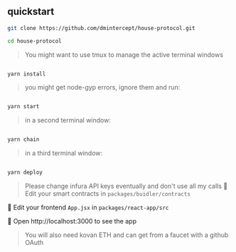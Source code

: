 ## quickstart

```bash 
git clone https://github.com/dmintercept/house-protocol.git 

cd house-protocol 
```
>You might want to use tmux to manage the active terminal windows
```bash

yarn install

```

> you might get node-gyp errors, ignore them and run:

```bash

yarn start

```

> in a second terminal window:

```bash

yarn chain

```

> in a third terminal window:

```bash

yarn deploy

```
> Please change infura API keys eventually and don't use all my calls
🔏 Edit your smart contracts in `packages/buidler/contracts`

📝 Edit your frontend `App.jsx` in `packages/react-app/src`

📱 Open http://localhost:3000 to see the app

> You will also need kovan ETH and can get from a faucet with a github OAuth
